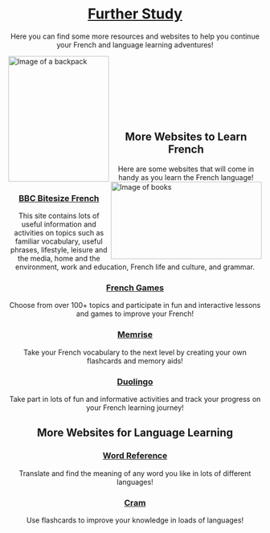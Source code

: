 <h1 align="center"><u>Further Study</u></h1>
<p align="center">Here you can find some more resources and websites to help you continue your French and language learning adventures!</p>
<img align="left" src="http://images.clipartpanda.com/backpack-clipart-school-backpack.png" alt="Image of a backpack" height="250" width="200">
<img align="right" src="http://greentral.com/wp-content/uploads/2018/04/open-book-clipart-open-book-clip-art-free-vector-in-open-office-drawing-svg-svg-clipart-free-download.jpg" alt="Image of books" height="154.5" width="300"><br><br><br><br><br><br><br>
<h2 align="center">More Websites to Learn French</h2>
<p align="center">Here are some websites that will come in handy as you learn the French language!</p>
<h3 align="center"><a href="https://www.bbc.com/bitesize/subjects/z9dqxnb"> BBC Bitesize French</a></h3>
<p align="center">This site contains lots of useful information and activities on topics such as familiar vocabulary, useful phrases, lifestyle, leisure and the media, home and the environment, work and education, French life and culture, and grammar.</p>
<h3 align="center"><a href="https://www.french-games.net/"> French Games</a></h3>
<p align="center">Choose from over 100+ topics and participate in fun and interactive lessons and games to improve your French!</p>
<h3 align="center"><a href="https://www.memrise.com/courses/english/french/">Memrise</a></h3>
<p align="center">Take your French vocabulary to the next level by creating your own flashcards and memory aids!</p>
<h3 align="center"><a href="https://www.duolingo.com/">Duolingo</a></h3>
<p align="center">Take part in lots of fun and informative activities and track your progress on your French learning journey!</p>
<h2 align="center">More Websites for Language Learning</h2>
<h3 align="center"><a href="http://www.wordreference.com/">Word Reference</a></h3>
<p align="center">Translate and find the meaning of any word you like in lots of different languages!</p>
<h3 align="center"><a href="https://www.cram.com/user/login#flashcards">Cram</a></h3>
<p align="center">Use flashcards to improve your knowledge in loads of languages!</p>

